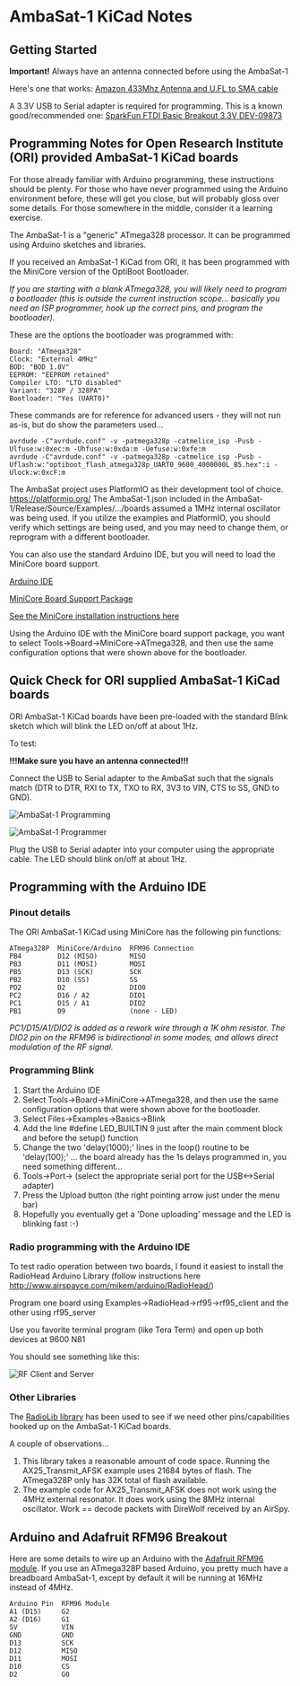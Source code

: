 # AmbaSat-1 KiCad Notes

## Getting Started

**Important!** Always have an antenna connected before using the AmbaSat-1

Here's one that works:
[Amazon 433Mhz Antenna and U.FL to SMA cable](https://www.amazon.com/dp/B07DDF5YCJ?psc=1&ref=ppx_yo2_dt_b_product_details)

A 3.3V USB to Serial adapter is required for programming.  This is a known good/recommended one:
[SparkFun FTDI Basic Breakout 3.3V DEV-09873](https://www.sparkfun.com/products/9873)

## Programming Notes for Open Research Institute (ORI) provided AmbaSat-1 KiCad boards

For those already familiar with Arduino programming, these instructions should be plenty.
For those who have never programmed using the Arduino environment before, these will get you close, but will probably gloss over some details.
For those somewhere in the middle, consider it a learning exercise.

The AmbaSat-1 is a "generic" ATmega328 processor.  It can be programmed using Arduino sketches and libraries.

If you received an AmbaSat-1 KiCad from ORI, it has been programmed with the MiniCore version of the OptiBoot Bootloader.

*If you are starting with a blank ATmega328, you will likely need to program a bootloader (this is outside the current instruction scope... basically you need an ISP programmer, hook up the correct pins, and program the bootloader).*

These are the options the bootloader was programmed with:
```
Board: "ATmega328"
Clock: "External 4MHz"
BOD: "BOD 1.8V"
EEPROM: "EEPROM retained"
Compiler LTO: "LTO disabled"
Variant: "328P / 328PA"
Bootloader: "Yes (UART0)"
```

These commands are for reference for advanced users - they will not run as-is, but do show the parameters used...
```
avrdude -C"avrdude.conf" -v -patmega328p -catmelice_isp -Pusb -Ulfuse:w:0xec:m -Uhfuse:w:0xda:m -Uefuse:w:0xfe:m
avrdude -C"avrdude.conf" -v -patmega328p -catmelice_isp -Pusb -Uflash:w:"optiboot_flash_atmega328p_UART0_9600_4000000L_B5.hex":i -Ulock:w:0xcF:m
```

The AmbaSat project uses PlatformIO as their development tool of choice.  https://platformio.org/
The AmbaSat-1.json included in the AmbaSat-1/Release/Source/Examples/.../boards assumed a 1MHz internal oscillator was being used.  If you utilize the examples and PlatformIO, you should verify which settings are being used, and you may need to change them, or reprogram with a different bootloader.

You can also use the standard Arduino IDE, but you will need to load the MiniCore board support.

[Arduino IDE](https://www.arduino.cc/en/software)

[MiniCore Board Support Package](https://github.com/MCUdude/MiniCore)

[See the MiniCore installation instructions here](https://github.com/MCUdude/MiniCore#how-to-install)

Using the Arduino IDE with the MiniCore board support package, you want to select Tools->Board->MiniCore->ATmega328, and then use the same configuration options that were shown above for the bootloader.

## Quick Check for ORI supplied AmbaSat-1 KiCad boards

ORI AmbaSat-1 KiCad boards have been pre-loaded with the standard Blink sketch which will blink the LED on/off at about 1Hz.

To test:

**!!!Make sure you have an antenna connected!!!**

Connect the USB to Serial adapter to the AmbaSat such that the signals match (DTR to DTR, RXI to TX, TXO to RX, 3V3 to VIN, CTS to SS, GND to GND). 

![AmbaSat-1 Programming](media/Programming_1.jpg?raw=true "AmbaSat-1 Programming")

![AmbaSat-1 Programmer](media/Programming_2.jpg?raw=true "AmbaSat-1 Programmer")

Plug the USB to Serial adapter into your computer using the appropriate cable.  The LED should blink on/off at about 1Hz.

## Programming with the Arduino IDE

### Pinout details

The ORI AmbaSat-1 KiCad using MiniCore has the following pin functions:
```
ATmega328P  MiniCore/Arduino  RFM96 Connection
PB4         D12 (MISO)        MISO
PB3         D11 (MOSI)        MOSI
PB5         D13 (SCK)         SCK
PB2         D10 (SS)          SS
PD2         D2                DIO0
PC2         D16 / A2          DIO1
PC1         D15 / A1          DIO2
PB1         D9                (none - LED)
```

*PC1/D15/A1/DIO2 is added as a rework wire through a 1K ohm resistor.  The DIO2 pin on the RFM96 is bidirectional in some modes, and allows direct modulation of the RF signal.*

### Programming Blink 

1. Start the Arduino IDE
2. Select Tools->Board->MiniCore->ATmega328, and then use the same configuration options that were shown above for the bootloader.
3. Select Files->Examples->Basics->Blink
4. Add the line #define LED_BUILTIN 9 just after the main comment block and before the setup() function
5. Change the two 'delay(1000);' lines in the loop() routine to be 'delay(100);'  ...  the board already has the 1s delays programmed in, you need something different...
6. Tools->Port-> (select the appropriate serial port for the USB<->Serial adapter)
7. Press the Upload button (the right pointing arrow just under the menu bar)
8. Hopefully you eventually get a 'Done uploading' message and the LED is blinking fast :-)

### Radio programming with the Arduino IDE

To test radio operation between two boards, I found it easiest to install the RadioHead Arduino Library (follow instructions here http://www.airspayce.com/mikem/arduino/RadioHead/)

Program one board using Examples->RadioHead->rf95->rf95_client and the other using rf95_server

Use you favorite terminal program (like Tera Term) and open up both devices at 9600 N81

You should see something like this:

![RF Client and Server](media/rf_client_server.png?raw=true "RF Client and Server")

### Other Libraries

The [RadioLib library](https://github.com/jgromes/RadioLib) has been used to see if we need other pins/capabilities hooked up on the AmbaSat-1 KiCad boards.  

A couple of observations...

1. This library takes a reasonable amount of code space.  Running the AX25_Transmit_AFSK example uses 21684 bytes of flash.  The ATmega328P only has 32K total of flash available.
2. The example code for AX25_Transmit_AFSK does not work using the 4MHz external resonator.  It does work using the 8MHz internal oscillator.  Work == decode packets with DireWolf received by an AirSpy.

## Arduino and Adafruit RFM96 Breakout

Here are some details to wire up an Arduino with the [Adafruit RFM96 module](https://www.adafruit.com/product/3073).  If you use an ATmega328P based Arduino, you pretty much have a breadboard AmbaSat-1, except by default it will be running at 16MHz instead of 4MHz.

```
Arduino Pin  RFM96 Module
A1 (D15)     G2
A2 (D16)     G1
5V           VIN
GND          GND
D13          SCK
D12          MISO
D11          MOSI
D10          CS
D2           G0

